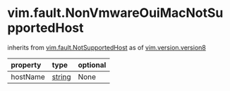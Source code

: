 vim.fault.NonVmwareOuiMacNotSupportedHost
=========================================
inherits from [vim.fault.NotSupportedHost](docs/vim.fault.NotSupportedHost.md)
as of [vim.version.version8](docs/vim.version.md)

| property | type | optional |
|:---------|:-----|:---------|
| hostName | [string](string.md "string") | None |
